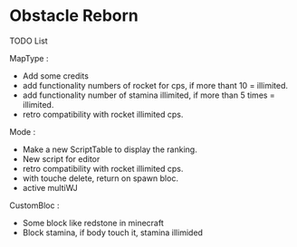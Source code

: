 # Obstacle Reborn

TODO List

MapType :
- Add some credits
- add functionality numbers of rocket for cps, if more thant 10 = illimited.
- add functionality number of stamina illimited, if more than 5 times = illimited.
- retro compatibility with rocket illimited cps.

Mode :
- Make a new ScriptTable to display the ranking.
- New script for editor
- retro compatibility with rocket illimited cps.
- with touche delete, return on spawn bloc.
- active multiWJ

CustomBloc :
- Some block like redstone in minecraft
- Block stamina, if body touch it, stamina illimided

